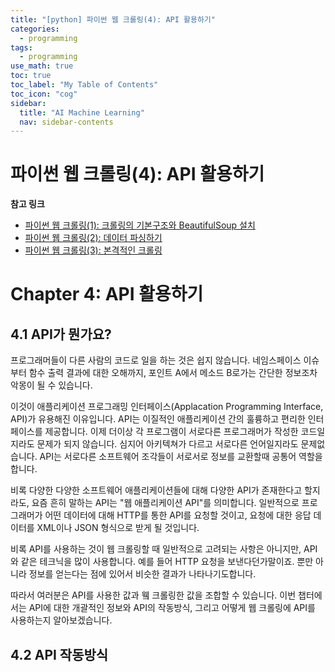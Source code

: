 ```yaml
---
title: "[python] 파이썬 웹 크롤링(4): API 활용하기" 
categories:
  - programming
tags:
  - programming
use_math: true
toc: true
toc_label: "My Table of Contents"
toc_icon: "cog"
sidebar:
  title: "AI Machine Learning"
  nav: sidebar-contents
---
```


# 파이썬 웹 크롤링(4): API 활용하기

**참고 링크**

* [파이썬 웹 크롤링(1): 크롤링의 기본구조와 BeautifulSoup 설치](https://losskatsu.github.io/programming/py-crawling01/)
* [파이썬 웹 크롤링(2): 데이터 파싱하기](https://losskatsu.github.io/programming/py-crawling02/)
* [파이썬 웹 크롤링(3): 본격적인 크롤링](https://losskatsu.github.io/programming/py-crawling03/)

# Chapter 4: API 활용하기

## 4.1 API가 뭔가요?

프로그래머들이 다른 사람의 코드로 일을 하는 것은 쉽지 않습니다. 
네임스페이스 이슈부터 함수 출력 결과에 대한 오해까지, 
포인트 A에서 메소드 B로가는 간단한 정보조차 악몽이 될 수 있습니다. 

이것이 애플리케이션 프로그래밍 인터페이스(Applacation Programming Interface, API)가 유용해진 이유입니다. 
API는 이질적인 애플리케이션 간의 훌륭하고 편리한 인터페이스를 제공합니다. 
이제 더이상 각 프로그램이 서로다른 프로그래머가 작성한 코드일지라도 문제가 되지 않습니다. 
심지어 아키텍쳐가 다르고 서로다른 언어일지라도 문제없습니다. 
API는 서로다른 소프트웨어 조각들이 서로서로 정보를 교환할때 공통어 역할을 합니다. 

비록 다양한 다양한 소프트웨어 애플리케이션들에 대해 다양한 API가 존재한다고 할지라도, 
요즘 흔히 말하는 API는 "웹 애플리케이션 API"를 의미합니다. 
일반적으로 프로그래머가 어떤 데이터에 대해 HTTP를 통한 API를 요청할 것이고, 
요청에 대한 응답 데이터를 XML이나 JSON 형식으로 받게 될 것입니다. 

비록 API를 사용하는 것이 웹 크롤링할 때 일반적으로 고려되는 사항은 아니지만, 
API와 같은 테크닉을 많이 사용합니다. 예를 들어 HTTP 요청을 보낸다던가말이죠. 
뿐만 아니라 정보를 얻는다는 점에 있어서 비슷한 결과가 나타나기도합니다. 

따라서 여러분은 API를 사용한 값과 윀 크롤링한 값을 조합할 수 있습니다. 
이번 챕터에서는 API에 대한 개괄적인 정보와 API의 작동방식, 그리고 어떻게 웹 크롤링에 API를 사용하는지 알아보겠습니다. 

## 4.2 API 작동방식

